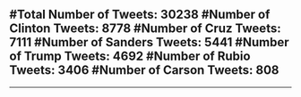 #Total Number of Tweets: 30238 
#Number of Clinton Tweets: 8778
#Number of Cruz Tweets: 7111
#Number of Sanders Tweets: 5441
#Number of Trump Tweets: 4692
#Number of Rubio Tweets: 3406
#Number of Carson Tweets: 808
---
---
